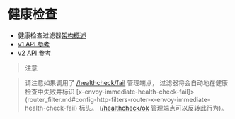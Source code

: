 # 健康检查

- 健康检查过滤器[架构概述](../../intro/arch_overview/health_checking.md#arch-overview-health-checking-filter)
- [v1 API 参考](https://www.envoyproxy.io/docs/envoy/latest/api-v1/http_filters/health_check_filter#config-http-filters-health-check-v1)
- [v2 API 参考](https://www.envoyproxy.io/docs/envoy/latest/api-v2/config/filter/http/health_check/v2/health_check.proto#envoy-api-msg-config-filter-http-health-check-v2-healthcheck)

>注意

>请注意如果调用了 [/healthcheck/fail](../../operations/admin.md#operations-admin-interface-healthcheck-fail) 管理端点，
>过滤器将会自动地在健康检查中失败并标识 [x-envoy-immediate-health-check-fail]>(router_filter.md#config-http-filters-router-x-envoy-immediate-health-check-fail) 标头。
> ([/healthcheck/ok](../../operations/admin.md#operations-admin-interface-healthcheck-ok) 管理端点可以反转此行为)。